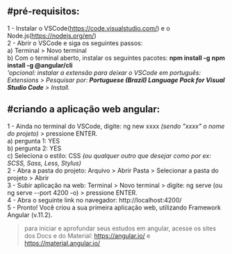  ## #pré-requisitos:
 1 - Instalar o VSCode(https://code.visualstudio.com/) e o Node.js(https://nodejs.org/en/)<br>
 2 - Abrir o VSCode e siga os seguintes passos:<br>
  a) Terminal > Novo terminal<br>
  b) Com o terminal aberto, instalar os seguintes pacotes: **npm install -g** **npm install -g @angular/cli**<br>
   *'opcional: instalar a extensão para deixar o VSCode em português: Extensions > Pesquisar por: **Portuguese (Brazil) Language Pack for Visual Studio Code** > Install.*<br>

## #criando a aplicação web angular:
1 - Ainda no terminal do VSCode, digite: ng new xxxx *(sendo "xxxx" o nome do projeto)* > pressione ENTER.<br>
  a) pergunta 1: YES<br>
  b) pergunta 2: YES<br>
  c) Seleciona o estilo: CSS _(ou qualquer outro que desejar como por ex: SCSS, Sass, Less, Stylus)_ <br>
2 - Abra a pasta do projeto: Arquivo > Abrir Pasta > Selecionar a pasta do projeto > Abrir<br>
3 - Subir aplicação na web: Terminal > Novo terminal > digite: ng serve (ou ng serve --port 4200 -o) > pressione ENTER.<br>
4 - Abra o seguinte link no navegador: http://localhost:4200/<br>
5 - Pronto! Você criou a sua primeira aplicação web, utilizando Framework Angular (v.11.2).<br>
> para iniciar e aprofundar seus estudos em angular, acesse os sites dos Docs e do Material: https://angular.io/ e https://material.angular.io/
